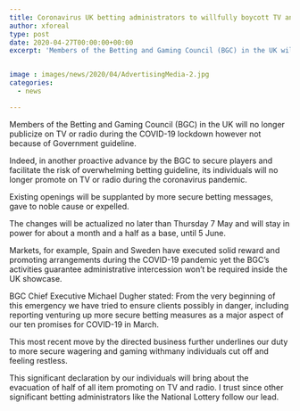```yaml
---
title: Coronavirus UK betting administrators to willfully boycott TV and radio advertising
author: xforeal 
type: post
date: 2020-04-27T00:00:00+00:00
excerpt: 'Members of the Betting and Gaming Council (BGC) in the UK will no longer publicize on TV or radio during the COVID-19 lockdown however not because of Government regulation '


image : images/news/2020/04/AdvertisingMedia-2.jpg
categories:
  - news

---
```

Members of the Betting and Gaming Council (BGC) in the UK will no longer publicize on TV or radio during the COVID-19 lockdown however not because of Government guideline. 

Indeed, in another proactive advance by the BGC to secure players and facilitate the risk of overwhelming betting guideline, its individuals will no longer promote on TV or radio during the coronavirus pandemic. 

Existing openings will be supplanted by more secure betting messages, gave to noble cause or expelled. 

The changes will be actualized no later than Thursday 7 May and will stay in power for about a month and a half as a base, until 5 June. 

Markets, for example, Spain and Sweden have executed solid reward and promoting arrangements during the COVID-19 pandemic yet the BGC&#8217;s activities guarantee administrative intercession won&#8217;t be required inside the UK showcase. 

BGC Chief Executive Michael Dugher stated: From the very beginning of this emergency we have tried to ensure clients possibly in danger, including reporting venturing up more secure betting measures as a major aspect of our ten promises for COVID-19 in March. 

This most recent move by the directed business further underlines our duty to more secure wagering and gaming withmany individuals cut off and feeling restless. 

This significant declaration by our individuals will bring about the evacuation of half of all item promoting on TV and radio. I trust since other significant betting administrators like the National Lottery follow our lead.